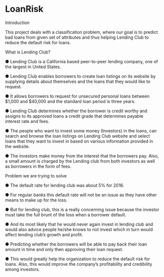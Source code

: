 # LoanRisk
Introduction

This project deals with a classification problem, where our goal is to predict bad loans from given set of attributes and thus helping Lending Club to reduce the default risk for loans.

What is Lending Club?

●	Lending Club is a California based peer-to-peer lending company, one of the largest in United States.

●	Lending Club enables borrowers to create loan listings on its website by supplying details about themselves and the loans that they would like to request.

●	It allows borrowers to request for unsecured personal loans between $1,000 and $40,000 and the standard loan period is three years.

●	Lending Club determines whether the borrower is credit worthy and assigns to its approved loans a credit grade that determines payable interest rate and fees.

●	The people who want to invest some money (Investors) in the loans, can search and browse the loan listings on Lending Club website and select loans that they want to invest in based on various information provided in the website.

●	The investors make money from the interest that the borrowers pay. Also, a small amount is charged by the Lending club from both investors as well as borrowers in the form of fees.

Problem we are trying to solve

●	The default rate for lending club was about 5% for 2016.

●	For regular banks this default rate will not be an issue as they have other means to make up for the loss.

●	But for lending club, this is a really concerning issue because the investor must take the full brunt of the loss when a borrower default.

●	And its most likely that he would never again invest in lending club and would also advice people he/she knows to not invest which in turn would affect lending club’s growth and profit.

●	Predicting whether the borrowers will be able to pay back their loan amount in time and only then approving their loan request.

●	This would greatly help the organization to reduce the default risk for loans. Also, this would improve the company’s profitability and credibility among investors.

